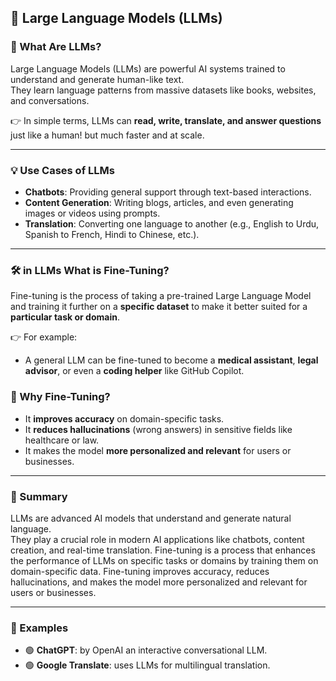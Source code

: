 ## 🤖 Large Language Models (LLMs)

### 📌 What Are LLMs?

Large Language Models (LLMs) are powerful AI systems trained to understand and generate human-like text.  
They learn language patterns from massive datasets like books, websites, and conversations.

👉 In simple terms, LLMs can **read, write, translate, and answer questions** just like a human! but much faster and at scale.

---

### 💡 Use Cases of LLMs

- **Chatbots**: Providing general support through text-based interactions.  
- **Content Generation**: Writing blogs, articles, and even generating images or videos using prompts.  
- **Translation**: Converting one language to another (e.g., English to Urdu, Spanish to French, Hindi to Chinese, etc.).  

---

### 🛠️ in LLMs What is Fine-Tuning?

Fine-tuning is the process of taking a pre-trained Large Language Model and training it further on a **specific dataset** to make it better suited for a **particular task or domain**.

👉 For example:
- A general LLM can be fine-tuned to become a **medical assistant**, **legal advisor**, or even a **coding helper** like GitHub Copilot.

### 🧠 Why Fine-Tuning?

- It **improves accuracy** on domain-specific tasks.  
- It **reduces hallucinations** (wrong answers) in sensitive fields like healthcare or law.  
- It makes the model **more personalized and relevant** for users or businesses.

---



### 🧠 Summary

LLMs are advanced AI models that understand and generate natural language.  
They play a crucial role in modern AI applications like chatbots, content creation, and real-time translation.
Fine-tuning is a process that enhances the performance of LLMs on specific tasks or domains by training them on domain-specific data.
Fine-tuning improves accuracy, reduces hallucinations, and makes the model more personalized and relevant for users or businesses.

---

### 🧪 Examples

- 🟢 **ChatGPT**: by OpenAI  an interactive conversational LLM.  
- 🟢 **Google Translate**: uses LLMs for multilingual translation.
